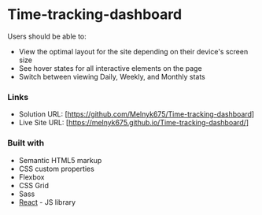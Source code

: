 # Time-tracking-dashboard

Users should be able to:

- View the optimal layout for the site depending on their device's screen size
- See hover states for all interactive elements on the page
- Switch between viewing Daily, Weekly, and Monthly stats

### Links

- Solution URL: [https://github.com/Melnyk675/Time-tracking-dashboard]
- Live Site URL: [https://melnyk675.github.io/Time-tracking-dashboard/]


### Built with

- Semantic HTML5 markup
- CSS custom properties
- Flexbox
- CSS Grid
- Sass
- [React](https://reactjs.org/) - JS library